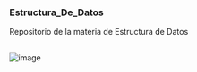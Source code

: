 ### ****Estructura_De_Datos****
Repositorio de la materia de Estructura de Datos
## 
![image](https://github.com/user-attachments/assets/54ca0f81-0d07-40a7-b784-f40314d03d95)
